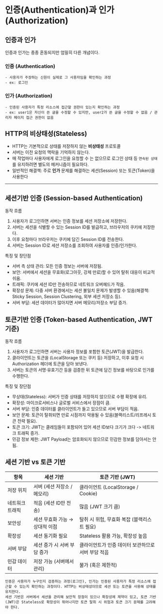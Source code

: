 # 인증(Authentication)과 인가(Authorization)

## 인증과 인가

인증과 인가는 종종 혼동되지만 엄밀히 다른 개념이다.

### 인증 (Authentication)

    - 사용자가 주장하는 신원이 실제로 그 사용자임을 확인하는 과정
    - ex: 로그인

### 인가 (Authorization)

    - 인증된 사용자가 특정 리소스에 접근할 권한이 있는지 확인하는 과정
    - ex: user1은 자신이 쓴 글을 수정할 수 있지만, user2가 쓴 글을 수정할 수 없음 / 관리자 페이지 접근 권한이 없음

## HTTP의 비상태성(Stateless)

- HTTP는 기본적으로 상태를 저장하지 않는 **비상태성** 프로토콜
- 서버는 이전 요청의 맥락을 기억하지 않는다.
- 매 작업마다 사용자에게 로그인을 요청할 수 는 없으므로 로그인 상태 등 `연속된 상태`를 유지하려면 별도의 메커니즘이 필요하다.
- 일반적인 해결책: 주로 **인가** 문제를 해결하는 세션(Session) 또는 토큰(Token)을 사용한다

---

## 세션기반 인증 (Session-based Authentication)

동작 흐름

1. 사용자가 로그인하면 서버는 인증 정보를 세션 저장소에 저장한다.
2. 서버는 세션을 식별할 수 있는 Session ID를 발급하고, 브라우저의 쿠키에 저장한다.
3. 이후 요청마다 브라우저는 쿠키에 담긴 Session ID를 전송한다.
4. 서버는 Session ID로 세션 저장소를 조회하여 사용자를 인증/인가한다.

특징 및 장단점

- 서버 측 상태 관리: 모든 인증 정보는 서버에 저장됨.
- 보안: 서버에서 세션을 무효화(로그아웃, 강제 만료)할 수 있어 탈취 대응이 비교적 쉬움.
- 트래픽: 쿠키에 세션 ID만 전송하므로 네트워크 오버헤드가 작음.
- 확장성 문제: 다중 서버 환경에서는 세션 불일치 문제가 발생할 수 있음(해결책: Sticky Session, Session Clustering, 외부 세션 저장소 등).
- 서버 부담: 세션 데이터가 많아지면 서버 메모리/저장소 부담 증가.

## 토큰기반 인증 (Token-based Authentication, JWT 기준)

동작 흐름

1. 사용자가 로그인하면 서버는 사용자 정보를 포함한 토큰(JWT)을 발급한다.
2. 클라이언트는 토큰을 (LocalStorage 또는 쿠키 등) 저장하고, 이후 요청 시 Authorization 헤더에 토큰을 담아 보낸다.
3. 서버는 토큰의 서명·유효기간 등을 검증한 뒤 토큰에 담긴 정보를 바탕으로 인가를 수행한다.

특징 및 장단점

- 무상태(Stateless): 서버가 인증 상태를 저장하지 않으므로 수평 확장에 유리.
- 확장성: 마이크로서비스나 글로벌 서비스에서 장점이 큼.
- 서버 부담: 인증 데이터를 클라이언트가 들고 있으므로 서버 부담이 적음.
- 보안 문제: 토큰이 탈취되면 만료 시점까지 악용될 수 있음(블랙리스트/리프레시 토큰 전략 필요).
- 토큰 크기: JWT는 클레임들이 포함되어 있어 세션 ID보다 크기가 크다 -> 네트워크 트래픽 증가.
- 민감 정보 제한: JWT Payload는 암호화되지 않으므로 민감한 정보를 담아서는 안 됨.

## 세션 기반 vs 토큰 기반

| 항목            | 세션 기반                      | 토큰 기반 (JWT)                                    |
| --------------- | ------------------------------ | -------------------------------------------------- |
| 저장 위치       | 서버 (세션 저장소 / 메모리)    | 클라이언트 (LocalStorage / Cookie)                 |
| 네트워크 트래픽 | 적음 (세션 ID만 전송)          | 많음 (JWT 크기 큼)                                 |
| 보안성          | 세션 무효화 가능 → 상대적 이점 | 탈취 시 위험, 무효화 복잡 (블랙리스트 필요)        |
| 확장성          | 세션 동기화 필요               | Stateless 활용 가능, 확장성 높음                   |
| 서버 부담       | 세션 증가 시 서버 부담 증가    | 클라이언트가 인증 데이터 보관하므로 서버 부담 적음 |
| 민감 데이터     | 저장 가능 (서버에서 관리)      | 불가 (혹은 제한적)                                 |

```
인증은 사용자가 누구인지 검증하는 과정(로그인), 인가는 인증된 사용자가 특정 리소스에 접근할 수 있는지 확인하는 과정이다. HTTP는 비상태성이므로 세션 또는 토큰을 사용해 상태를 유지한다.
세션 기반은 서버에서 세션을 관리해 보안적 장점이 있으나 확장성에 제약이 있고, 토큰 기반(JWT)은 Stateless로 확장성이 뛰어나지만 토큰 탈취 시 위험과 토큰 크기 문제를 고려해야 한다.
```
